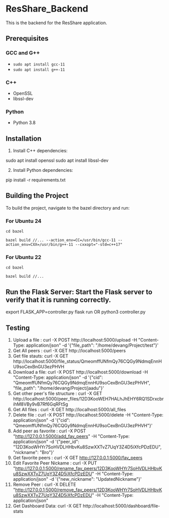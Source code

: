# ResShare_Backend

This is the backend for the ResShare application.

## Prerequisites

### GCC and G++
- `sudo apt install gcc-11`
- `sudo apt install g++-11`

### C++
- OpenSSL
- libssl-dev

### Python
- Python 3.8

## Installation

1. Install C++ dependencies:

sudo apt install openssl
sudo apt install libssl-dev


2. Install Python dependencies:

pip install -r requirements.txt

## Building the Project

To build the project, navigate to the bazel directory and run:



### For Ubuntu 24
`cd bazel`


`
bazel build //... --action_env=CC=/usr/bin/gcc-11 --action_env=CXX=/usr/bin/g++-11 --cxxopt="-std=c++17"
`

### For Ubuntu 22
`cd bazel`


`bazel build //...`


## Run the Flask Server: Start the Flask server to verify that it is running correctly.

export FLASK_APP=controller.py
flask run
OR 
python3 controller.py
## Testing

1) Upload a file : curl -X POST http://localhost:5000/upload -H "Content-Type: application/json" -d '{"file_path": "/home/devang/Project/test"}'
2) Get All peers : curl -X GET http://localhost:5000/peers
3) Get file stauts: curl -X GET http://localhost:5000/file_status/QmeomffUNfmQy76CQGy9NdmqEnnHU9soCexBnGU3ezPHVH
4) Download a file: curl -X POST http://localhost:5000/download -H "Content-Type: application/json" -d '{"cid": "QmeomffUNfmQy76CQGy9NdmqEnnHU9soCexBnGU3ezPHVH", "file_path": "/home/devang/Project/jaadu"}'
5) Get other peer's file structure : curl -X GET http://localhost:5000/peer_files/12D3KooWEH7HALhJhEHY6RQ1SDrxcbrihM8VBy9vB7Rf6GqRFtSg
6) Get All files : curl -X GET http://localhost:5000/all_files
7) Delete file : curl -X POST http://localhost:5000/delete -H "Content-Type: application/json" -d '{"cid": "QmeomffUNfmQy76CQGy9NdmqEnnHU9soCexBnGU3ezPHVH"}'
9) Add peer as favorite : curl -X POST "http://127.0.0.1:5000/add_fav_peers" -H "Content-Type: application/json" -d '{"peer_id": "12D3KooWHYr7SoHVDLHHbvKu8SzwXXTvZ7UqY3Z4D5iXfcPDzEDU", "nickname": "Bro"}'
10) Get favorite peers :  curl -X GET http://127.0.0.1:5000/fav_peers
11) Edit Favorite Peer Nickame : curl -X PUT "http://127.0.0.1:5000/rename_fav_peers/12D3KooWHYr7SoHVDLHHbvKu8SzwXXTvZ7UqY3Z4D5iXfcPDzEDU" -H "Content-Type: application/json" -d '{"new_nickname": "UpdatedNickname"}'
12) Remove Peer : curl -X DELETE "http://127.0.0.1:5000/remove_fav_peers/12D3KooWHYr7SoHVDLHHbvKu8SzwXXTvZ7UqY3Z4D5iXfcPDzEDU" -H "Content-Type: application/json"
13) Get Dashboard Data: curl -X GET http://localhost:5000/dashboard/file-stats

